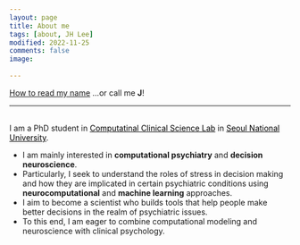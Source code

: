 ```yaml
---
layout: page
title: About me
tags: [about, JH Lee]
modified: 2022-11-25
comments: false
image:
  
---
```


<a href="http://ipa-reader.xyz/?text=d%CD%A1%CA%92%CA%B0%CA%8C%CC%9D%C5%8B%20hj%CA%8C%CC%9D%CC%86n&voice=Ivy" class="btn btn--primary">How to read my name</a> ...or call me **J**! 

---
<br>I am a PhD student in <a href="https://ccs-lab.github.io/" style="color: black">Computatinal Clinical Science Lab</a> in <a href="https://en.snu.ac.kr/index.html" style="color: black">Seoul National University</a>. 
* I am mainly interested in **computational psychiatry** and **decision neuroscience**. 
* Particularly, I seek to understand the roles of stress in decision making and how they are implicated in certain psychiatric conditions using **neurocomputational** and **machine learning** approaches. 
* I aim to become a scientist who builds tools that help people make better decisions in the realm of psychiatric issues. 
* To this end, I am eager to combine computational modeling and neuroscience with clinical psychology. <br />



